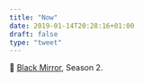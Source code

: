 ```yaml
---
title: "Now"
date: 2019-01-14T20:28:16+01:00
draft: false
type: "tweet"
---
```

&#127909; [Black Mirror](https://en.wikipedia.org/wiki/Black_Mirror), Season 2.

